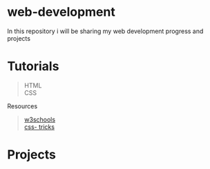 # web-development

In this repository i will be sharing my web development progress and projects

# Tutorials
> HTML  
> CSS

Resources  
> [w3schools](https://www.w3schools.com/)  
> [css- tricks](https://css-tricks.com/)


# Projects
